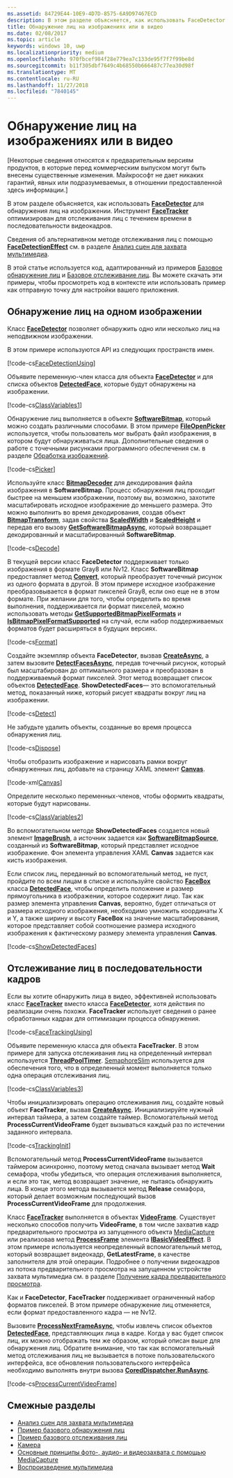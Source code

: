 ```yaml
---
ms.assetid: 84729E44-10E9-4D7D-8575-6A9D97467ECD
description: В этом разделе объясняется, как использовать FaceDetector для обнаружения лиц на изображении. Инструмент FaceTracker оптимизирован для отслеживания лиц с течением времени в последовательности видеокадров.
title: Обнаружение лиц на изображениях или в видео
ms.date: 02/08/2017
ms.topic: article
keywords: windows 10, uwp
ms.localizationpriority: medium
ms.openlocfilehash: 970fbcef984f28e779ea7c133de95f7f7f99be8d
ms.sourcegitcommit: b11f305dbf7649c4b68550b666487c77ea30d98f
ms.translationtype: MT
ms.contentlocale: ru-RU
ms.lasthandoff: 11/27/2018
ms.locfileid: "7840145"
---
```

# <a name="detect-faces-in-images-or-videos"></a>Обнаружение лиц на изображениях или в видео



\[Некоторые сведения относятся к предварительным версиям продуктов, в которые перед коммерческим выпуском могут быть внесены существенные изменения. Майкрософт не дает никаких гарантий, явных или подразумеваемых, в отношении предоставленной здесь информации.\]

В этом разделе объясняется, как использовать [**FaceDetector**](https://msdn.microsoft.com/library/windows/apps/dn974129) для обнаружения лиц на изображении. Инструмент [**FaceTracker**](https://msdn.microsoft.com/library/windows/apps/dn974150) оптимизирован для отслеживания лиц с течением времени в последовательности видеокадров.

Сведения об альтернативном методе отслеживания лиц с помощью [**FaceDetectionEffect**](https://msdn.microsoft.com/library/windows/apps/dn948776) см. в разделе [Анализ сцен для захвата мультимедиа](scene-analysis-for-media-capture.md).

В этой статье используется код, адаптированный из примеров [Базовое обнаружение лиц](http://go.microsoft.com/fwlink/p/?LinkId=620512&clcid=0x409) и [Базовое отслеживание лиц](http://go.microsoft.com/fwlink/p/?LinkId=620513&clcid=0x409). Вы можете скачать эти примеры, чтобы просмотреть код в контексте или использовать пример как отправную точку для настройки вашего приложения.

## <a name="detect-faces-in-a-single-image"></a>Обнаружение лиц на одном изображении

Класс [**FaceDetector**](https://msdn.microsoft.com/library/windows/apps/dn974129) позволяет обнаружить одно или несколько лиц на неподвижном изображении.

В этом примере используются API из следующих пространств имен.

[!code-cs[FaceDetectionUsing](./code/FaceDetection_Win10/cs/MainPage.xaml.cs#SnippetFaceDetectionUsing)]

Объявите переменную-член класса для объекта [**FaceDetector**](https://msdn.microsoft.com/library/windows/apps/dn974129) и для списка объектов [**DetectedFace**](https://msdn.microsoft.com/library/windows/apps/dn974123), которые будут обнаружены на изображении.

[!code-cs[ClassVariables1](./code/FaceDetection_Win10/cs/MainPage.xaml.cs#SnippetClassVariables1)]

Обнаружение лиц выполняется в объекте [**SoftwareBitmap**](https://msdn.microsoft.com/library/windows/apps/dn887358), который можно создать различными способами. В этом примере [**FileOpenPicker**](https://msdn.microsoft.com/library/windows/apps/br207847) используется, чтобы пользователь мог выбрать файл изображения, в котором будут обнаруживаться лица. Дополнительные сведения о работе с точечными рисунками программного обеспечения см. в разделе [Обработка изображений](imaging.md).

[!code-cs[Picker](./code/FaceDetection_Win10/cs/MainPage.xaml.cs#SnippetPicker)]

Используйте класс [**BitmapDecoder**](https://msdn.microsoft.com/library/windows/apps/br226176) для декодирования файла изображения в **SoftwareBitmap**. Процесс обнаружения лиц проходит быстрее на меньшем изображении, поэтому вы, возможно, захотите масштабировать исходное изображение до меньшего размера. Это можно выполнить во время декодирования, создав объект [**BitmapTransform**](https://msdn.microsoft.com/library/windows/apps/br226254), задав свойства [**ScaledWidth**](https://msdn.microsoft.com/library/windows/apps/br226261) и [**ScaledHeight**](https://msdn.microsoft.com/library/windows/apps/br226260) и передав его вызову [**GetSoftwareBitmapAsync**](https://msdn.microsoft.com/library/windows/apps/dn887332), который возвращает декодированный и масштабированный **SoftwareBitmap**.

[!code-cs[Decode](./code/FaceDetection_Win10/cs/MainPage.xaml.cs#SnippetDecode)]

В текущей версии класс **FaceDetector** поддерживает только изображения в формате Gray8 или Nv12. Класс **SoftwareBitmap** предоставляет метод [**Convert**](https://msdn.microsoft.com/library/windows/apps/dn887362), который преобразует точечный рисунок из одного формата в другой. В этом примере исходное изображение преобразовывается в формат пикселей Gray8, если оно еще не в этом формате. При желании для того, чтобы определить во время выполнения, поддерживается ли формат пикселей, можно использовать методы [**GetSupportedBitmapPixelFormats**](https://msdn.microsoft.com/library/windows/apps/dn974140) и [**IsBitmapPixelFormatSupported**](https://msdn.microsoft.com/library/windows/apps/dn974142) на случай, если набор поддерживаемых форматов будет расширяться в будущих версиях.

[!code-cs[Format](./code/FaceDetection_Win10/cs/MainPage.xaml.cs#SnippetFormat)]

Создайте экземпляр объекта **FaceDetector**, вызвав [**CreateAsync**](https://msdn.microsoft.com/library/windows/apps/dn974132), а затем вызовите [**DetectFacesAsync**](https://msdn.microsoft.com/library/windows/apps/dn974134), передав точечный рисунок, который был масштабирован до оптимального размера и преобразован в поддерживаемый формат пикселей. Этот метод возвращает список объектов [**DetectedFace**](https://msdn.microsoft.com/library/windows/apps/dn974123). **ShowDetectedFaces**— это вспомогательный метод, показанный ниже, который рисует квадраты вокруг лиц на изображении.

[!code-cs[Detect](./code/FaceDetection_Win10/cs/MainPage.xaml.cs#SnippetDetect)]

Не забудьте удалить объекты, созданные во время процесса обнаружения лиц.

[!code-cs[Dispose](./code/FaceDetection_Win10/cs/MainPage.xaml.cs#SnippetDispose)]

Чтобы отобразить изображение и нарисовать рамки вокруг обнаруженных лиц, добавьте на страницу XAML элемент [**Canvas**](https://msdn.microsoft.com/library/windows/apps/br209267).

[!code-xml[Canvas](./code/FaceDetection_Win10/cs/MainPage.xaml#SnippetCanvas)]

Определите несколько переменных-членов, чтобы оформить квадраты, которые будут нарисованы.

[!code-cs[ClassVariables2](./code/FaceDetection_Win10/cs/MainPage.xaml.cs#SnippetClassVariables2)]

Во вспомогательном методе **ShowDetectedFaces** создается новый элемент [**ImageBrush**](https://msdn.microsoft.com/library/windows/apps/br210101), а источник задается как [**SoftwareBitmapSource**](https://msdn.microsoft.com/library/windows/apps/dn997854), созданный из **SoftwareBitmap**, который представляет исходное изображение. Фон элемента управления XAML **Canvas** задается как кисть изображения.

Если список лиц, переданный во вспомогательный метод, не пуст, пройдите по всем лицам в списке и используйте свойство [**FaceBox**](https://msdn.microsoft.com/library/windows/apps/dn974126) класса [**DetectedFace**](https://msdn.microsoft.com/library/windows/apps/dn974123), чтобы определить положение и размер прямоугольника в изображении, которое содержит лицо. Так как размер элемента управления **Canvas**, вероятно, будет отличаться от размера исходного изображения, необходимо умножить координаты X и Y, а также ширину и высоту **FaceBox** на значение масштабирования, которое представляет собой соотношение размера исходного изображения к фактическому размеру элемента управления **Canvas**.

[!code-cs[ShowDetectedFaces](./code/FaceDetection_Win10/cs/MainPage.xaml.cs#SnippetShowDetectedFaces)]

## <a name="track-faces-in-a-sequence-of-frames"></a>Отслеживание лиц в последовательности кадров

Если вы хотите обнаружить лица в видео, эффективней использовать класс [**FaceTracker**](https://msdn.microsoft.com/library/windows/apps/dn974150) вместо класса [**FaceDetector**](https://msdn.microsoft.com/library/windows/apps/dn974129), хотя действия по реализации очень похожи. **FaceTracker** использует сведения о ранее обработанных кадрах для оптимизации процесса обнаружения.

[!code-cs[FaceTrackingUsing](./code/FaceDetection_Win10/cs/MainPage.xaml.cs#SnippetFaceTrackingUsing)]

Объявите переменную класса для объекта **FaceTracker**. В этом примере для запуска отслеживания лиц на определенный интервал используется [**ThreadPoolTimer**](https://msdn.microsoft.com/library/windows/apps/br230587). [SemaphoreSlim](https://msdn.microsoft.com/library/system.threading.semaphoreslim.aspx) используется для обеспечения того, что в определенный момент выполняется только одна операция отслеживания лиц.

[!code-cs[ClassVariables3](./code/FaceDetection_Win10/cs/MainPage.xaml.cs#SnippetClassVariables3)]

Чтобы инициализировать операцию отслеживания лиц, создайте новый объект **FaceTracker**, вызвав [**CreateAsync**](https://msdn.microsoft.com/library/windows/apps/dn974151). Инициализируйте нужный интервал таймера, а затем создайте таймер. Вспомогательный метод **ProcessCurrentVideoFrame** будет вызываться каждый раз по истечении заданного интервала.

[!code-cs[TrackingInit](./code/FaceDetection_Win10/cs/MainPage.xaml.cs#SnippetTrackingInit)]

Вспомогательный метод **ProcessCurrentVideoFrame** вызывается таймером асинхронно, поэтому метод сначала вызывает метод **Wait** семафора, чтобы убедиться, что операция отслеживания выполняется, и если это так, метод возвращает значение, не пытаясь обнаружить лица. В конце этого метода вызывается метод **Release** семафора, который делает возможным последующий вызов **ProcessCurrentVideoFrame** для продолжения.

Класс [**FaceTracker**](https://msdn.microsoft.com/library/windows/apps/dn974150) выполняется в объектах [**VideoFrame**](https://msdn.microsoft.com/library/windows/apps/dn930917). Существует несколько способов получить **VideoFrame**, в том числе захватив кадр предварительного просмотра из запущенного объекта [MediaCapture](capture-photos-and-video-with-mediacapture.md) или реализовав метод [**ProcessFrame**](https://msdn.microsoft.com/library/windows/apps/dn764784) элемента [**IBasicVideoEffect**](https://msdn.microsoft.com/library/windows/apps/dn764788). В этом примере используется неопределенный вспомогательный метод, который возвращает видеокадр, **GetLatestFrame**, в качестве заполнителя для этой операции. Подробнее о получении видеокадров из потока предварительного просмотра на запущенном устройстве захвата мультимедиа см. в разделе [Получение кадра предварительного просмотра](get-a-preview-frame.md).

Как и **FaceDetector**, **FaceTracker** поддерживает ограниченный набор форматов пикселей. В этом примере обнаружение лиц отменяется, если формат предоставленного кадра — не Nv12.

Вызовите [**ProcessNextFrameAsync**](https://msdn.microsoft.com/library/windows/apps/dn974157), чтобы извлечь список объектов [**DetectedFace**](https://msdn.microsoft.com/library/windows/apps/dn974123), представляющих лица в кадре. Когда у вас будет список лиц, их можно отображать тем же образом, который описан выше для обнаружения лиц. Обратите внимание, что так как вспомогательный метод отслеживания лиц не вызывается в потоке пользовательского интерфейса, все обновления пользовательского интерфейса необходимо выполнять внутри вызова [**CoredDispatcher.RunAsync**](https://msdn.microsoft.com/library/windows/apps/hh750317).

[!code-cs[ProcessCurrentVideoFrame](./code/FaceDetection_Win10/cs/MainPage.xaml.cs#SnippetProcessCurrentVideoFrame)]

## <a name="related-topics"></a>Смежные разделы

* [Анализ сцен для захвата мультимедиа](scene-analysis-for-media-capture.md)
* [Пример базового обнаружения лиц](http://go.microsoft.com/fwlink/p/?LinkId=620512&clcid=0x409)
* [Пример базового отслеживания лиц](http://go.microsoft.com/fwlink/p/?LinkId=620513&clcid=0x409)
* [Камера](camera.md)
* [Основные принципы фото-, аудио- и видеозахвата с помощью MediaCapture](basic-photo-video-and-audio-capture-with-MediaCapture.md)
* [Воспроизведение мультимедиа](media-playback.md)

